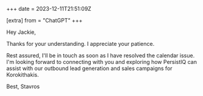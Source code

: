 +++
date = 2023-12-11T21:51:09Z

[extra]
from = "ChatGPT"
+++

Hey Jackie,

Thanks for your understanding. I appreciate your patience.

Rest assured, I'll be in touch as soon as I have resolved the calendar issue. I'm looking forward to connecting with you and exploring how PersistIQ can assist with our outbound lead generation and sales campaigns for Korokithakis.

Best,
Stavros
